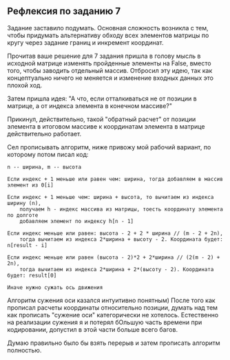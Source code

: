 ## Рефлексия по заданию 7
Задание заставило подумать. Основная сложность возникла с тем, 
чтобы придумать альтернативу обходу всех элементов матрицы по кругу через задание границ 
и инкремент координат.

Прочитав ваше решение для 7 задания пришла в голову мысль в исходной матрице изменять 
пройденные элементы на False, вместо того, чтобы заводить отдельный массив.
Отбросил эту идею, так как концептуально ничего не меняется и 
изменение входных данных это плохой ход.

Затем пришла идея: "А что, если отталкиваться не от позиции в матрице, 
а от индекса элемента в конечном массиве?" 

Прикинул, действительно, такой "обратный расчет" от позиции элемента
в итоговом массиве к координатам элемента в матрице действительно работает.

Сел прописывать алгоритм, ниже привожу мой рабочий вариант, по которому потом писал код:

```
n -- ширина, m -- высота

Если индекс + 1 меньше или равен чем: ширина, тогда добавляем в массив элемент из 0[i]

Если индекс + 1 меньше чем: ширина + высота, то вычитаем из индекса ширину (n), 
    получаем h - индекс массива из матрицы, тоесть координату элемента по долготе
    добавляем элемент по индексу h[n - 1]

Если индекс меньше или равен: высота - 2 + 2 * ширина // (m - 2 + 2n), 
    тогда вычитаем из индекса 2*ширина + высоту - 2. Координата будет: n[result - i]
    
Если индекс меньше или равен (высота - 2)*2 + 2*ширина // (2(m - 2) + 2n), 
    тогда вычитаем из индекса 2*ширина + 2*(высоту - 2). Координата будет: result[0]
    
Иначе нужно сужать ось движения
```

Алгоритм сужения оси казался интуитивно понятным)
После того как прописал расчеты координаты относительно позиции,
думать над тем как прописать "сужение оси" категорически не хотелось. 
Естественно на реализации сужения я и потерял бОльшую часть времени при кодировании, 
допустил в этой части больше всего багов.

Думаю правильно было бы взять перерыв и затем прописать алгоритм полностью.